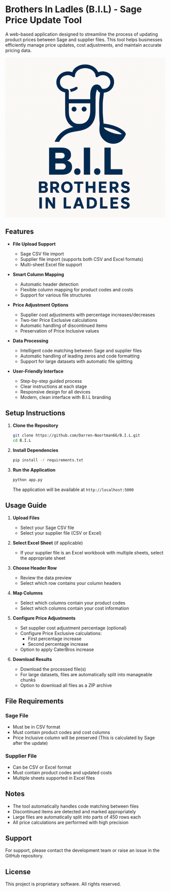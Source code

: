 # Brothers In Ladles (B.I.L) - Sage Price Update Tool

A web-based application designed to streamline the process of updating product prices between Sage and supplier files. This tool helps businesses efficiently manage price updates, cost adjustments, and maintain accurate pricing data.

![B.I.L Logo](static/img/BIL%20Logo.png)

## Features

- **File Upload Support**
  - Sage CSV file import
  - Supplier file import (supports both CSV and Excel formats)
  - Multi-sheet Excel file support

- **Smart Column Mapping**
  - Automatic header detection
  - Flexible column mapping for product codes and costs
  - Support for various file structures

- **Price Adjustment Options**
  - Supplier cost adjustments with percentage increases/decreases
  - Two-tier Price Exclusive calculations
  - Automatic handling of discontinued items
  - Preservation of Price Inclusive values

- **Data Processing**
  - Intelligent code matching between Sage and supplier files
  - Automatic handling of leading zeros and code formatting
  - Support for large datasets with automatic file splitting

- **User-Friendly Interface**
  - Step-by-step guided process
  - Clear instructions at each stage
  - Responsive design for all devices
  - Modern, clean interface with B.I.L branding

## Setup Instructions

1. **Clone the Repository**
   ```bash
   git clone https://github.com/Darren-Noortman66/B.I.L.git
   cd B.I.L
   ```

2. **Install Dependencies**
   ```bash
   pip install -r requirements.txt
   ```

3. **Run the Application**
   ```bash
   python app.py
   ```
   The application will be available at `http://localhost:5000`

## Usage Guide

1. **Upload Files**
   - Select your Sage CSV file
   - Select your supplier file (CSV or Excel)

2. **Select Excel Sheet** (if applicable)
   - If your supplier file is an Excel workbook with multiple sheets, select the appropriate sheet

3. **Choose Header Row**
   - Review the data preview
   - Select which row contains your column headers

4. **Map Columns**
   - Select which columns contain your product codes
   - Select which columns contain your cost information

5. **Configure Price Adjustments**
   - Set supplier cost adjustment percentage (optional)
   - Configure Price Exclusive calculations:
     - First percentage increase
     - Second percentage increase
   - Option to apply CaterBros increase

6. **Download Results**
   - Download the processed file(s)
   - For large datasets, files are automatically split into manageable chunks
   - Option to download all files as a ZIP archive

## File Requirements

### Sage File
- Must be in CSV format
- Must contain product codes and cost columns
- Price Inclusive column will be preserved (This is calculated by Sage after the update)

### Supplier File
- Can be CSV or Excel format
- Must contain product codes and updated costs
- Multiple sheets supported in Excel files

## Notes
- The tool automatically handles code matching between files
- Discontinued items are detected and marked appropriately
- Large files are automatically split into parts of 450 rows each
- All price calculations are performed with high precision

## Support

For support, please contact the development team or raise an issue in the GitHub repository.

## License

This project is proprietary software. All rights reserved.
